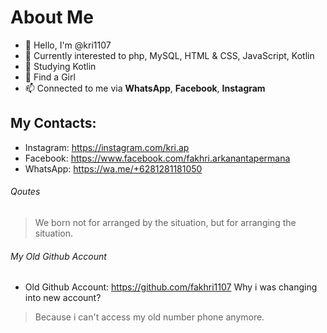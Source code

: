 # About Me

- 👋 Hello, I'm @kri1107
- 👀 Currently interested to php, MySQL, HTML & CSS, JavaScript, Kotlin
- 🌱 Studying Kotlin
- 💞️ Find a Girl
- 📫 Connected to me via **WhatsApp**, **Facebook**, **Instagram**

## My Contacts:

- Instagram: https://instagram.com/kri.ap
- Facebook: https://www.facebook.com/fakhri.arkanantapermana
- WhatsApp: https://wa.me/+6281281181050

###### Qoutes
> We born not for arranged by the situation, but for arranging the situation.
<!---
kri1107/kri1107 is a ✨ special ✨ repository because its `README.md` (this file) appears on your GitHub profile.
You can click the Preview link to take a look at your changes.
--->

###### My Old Github Account 
- Old Github Account: https://github.com/fakhri1107
Why i was changing into new account?

> Because i can't access my old number phone anymore.
